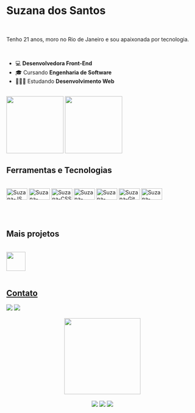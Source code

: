 # Suzana dos Santos 

<br>

Tenho 21 anos, moro no Rio de Janeiro e sou apaixonada por tecnologia. 
         
<br>

* 💻 **Desenvolvedora Front-End**
* 🎓 Cursando **Engenharia de Software**
* 👩🏻‍💻 Estudando **Desenvolvimento Web**

<br>

<div>
  <img height="150em" src="https://github-readme-stats.vercel.app/api?username=suzanadossantos&show_icons=true&theme=transparent"/>
  <img height="150em" src="https://github-readme-stats.vercel.app/api/top-langs/?username=suzanadossantos&layout=compact&langs_count=7&theme=transparent"/>
</div>

## Ferramentas e Tecnologias

<div style="display: inline_block"><br>
   <img align="center" alt="Suzana-JS" height="30" width="55" src="https://cdn.jsdelivr.net/gh/devicons/devicon/icons/javascript/javascript-plain.svg">
   <img align="center" alt="Suzana-HTML" height="30" width="55" src="https://cdn.jsdelivr.net/gh/devicons/devicon/icons/html5/html5-plain.svg">
   <img align="center" alt="Suzana-CSS" height="30" width="55" src="https://cdn.jsdelivr.net/gh/devicons/devicon/icons/css3/css3-plain.svg">
   <img align="center" alt="Suzana-React" height="30" width="55" src="https://cdn.jsdelivr.net/gh/devicons/devicon/icons/react/react-original.svg" />
   <img align="center" alt="Suzana-JAVA" height="30" width="55" src="https://cdn.jsdelivr.net/gh/devicons/devicon/icons/java/java-original.svg">
   <img align="center" alt="Suzana-Git" height="30" width="55" src="https://cdn.jsdelivr.net/gh/devicons/devicon/icons/git/git-original.svg"/>
  <img align="center" alt="Suzana-Figma" height="30" width="55" src="https://cdn.jsdelivr.net/gh/devicons/devicon/icons/figma/figma-original.svg"/>
</div>

<br><br>

## Mais projetos

  <div><br>
    <a href = "https://codepen.io/Suzana070">
    <img height="50px" src="https://cdn.icon-icons.com/icons2/2699/PNG/512/codepen_tile_logo_icon_170346.png">
  </div> 
      
<br>
      
## Contato

<div> 
    <a href="https://www.linkedin.com/in/suzana-dos-santos-dev/" target="_blank">
    <img src="https://img.shields.io/badge/-LinkedIn-%230077B5?style=for-the-badge&logo=linkedin&logoColor=white" target="_blank"></a> 
    <a href = "mailto:suzanadesenvolvedora@gmail.com">
    <img src="https://img.shields.io/badge/-Gmail-%23333?style=for-the-badge&logo=gmail&logoColor=white" target="_blank"></a>
  </div> 
    
  <br>
      
<div align="center">
  
  <img align="center" src="https://user-images.githubusercontent.com/94690066/193809667-bb786d49-84da-4651-8308-bd46a05398c1.svg" width="200px">
  <br><br>
  <img src="https://komarev.com/ghpvc/?username=suzanadossantos&color=blue&style=for-the-badge">
  <img src="https://img.shields.io/github/followers/suzanadossantos?style=for-the-badge">
  <img src="https://img.shields.io/github/stars/suzanadossantos?style=for-the-badge">
</div>
